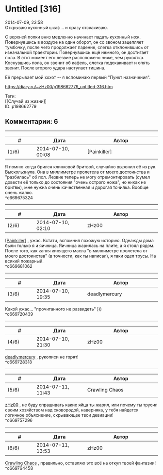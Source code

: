 Untitled [316]
==============

  
2014-07-09, 23:58  
 Открываю кухонный шкаф... и сразу отскакиваю.   
   
 С верхней полки вниз медленно начинает падать кухонный нож. Повернувшись в воздухе на один оборот, он со звоном зацепляет тумбочку, после чего продолжает падение, слегка отклонившись от изначальной траектории. Повернувшись ещё немного, он достигает пола. В этот момент его лезвие расположено ниже, чем рукоятка. Коснувшись пола, он звенит об кафель, слегка подскакивает и опять звенит. После второго удара наступает тишина.   
   
 Её прерывает мой хохот -- я вспоминаю первый "Пункт назначения".   
  
<https://diary.ru/~zHz00/p198662779_untitled-316.htm>  
  
Теги:  
[[Случай из жизни]]  
ID: p198662779  


Комментарии: 6
--------------

  


---



|         #         |              Дата              |                     Автор                     |           ID           |
| --- | --- | --- | --- |
| (1/6) | 2014-07-10, 00:08 | [Painkiller] | c669675324 |

  
 Я помню когда брился клинковой бритвой, случайно выронил её из рук. Выскользнула. Она в миллиметре пролетела от моего достоинства и "разбилась" об пол. Лезвие теперь не могу отремонтировать (сумел довести её только до состояния "очень острого ножа", но никак не бритвы), мне нужна очень качественная и дорогая точилка. Вообще очень жалко.   
 ^c669675324

---



|         #         |              Дата              |                     Автор                     |           ID           |
| --- | --- | --- | --- |
| (2/6) | 2014-07-10, 02:10 | zHz00 | c669681062 |

  
  [[Painkiller]](http://Painkiller00.diary.ru "12 витаминов")  , ужас. Кстати, вспомнил похожую историю. Однажды дома были только я и яичница. Яичница жарилась на плите, а я стоял рядом. После того, как капля кипящего масла "в миллиметре пролетела от моего достоинства" (в точности, как ты написал), я таки одел трусы. На всякий пожарный.   
 ^c669681062

---



|         #         |              Дата              |                     Автор                     |           ID           |
| --- | --- | --- | --- |
| (3/6) | 2014-07-10, 19:35 | deadlymercury | c669720439 |

  
 Какой ужас... "прочитанного не развидеть" )))   
 ^c669720439

---



|         #         |              Дата              |                     Автор                     |           ID           |
| --- | --- | --- | --- |
| (4/6) | 2014-07-10, 21:30 | zHz00 | c669728318 |

  
  [deadlymercury](http://crazysupp.diary.ru "Записки безумного саппорта")  , рукописи не горят!   
 ^c669728318

---



|         #         |              Дата              |                     Автор                     |           ID           |
| --- | --- | --- | --- |
| (5/6) | 2014-07-11, 11:43 | Crawling Chaos | c669757296 |

  
  [zHz00](https://zHz00.diary.ru "Untitled")  , не буду спрашивать какие яйца ты жарил, или почему ты трусил своим хозяйством над сковородой, наверняка, у тебя найдется логичное объяснение, скрывающее твои девиации!   
 ^c669757296

---



|         #         |              Дата              |                     Автор                     |           ID           |
| --- | --- | --- | --- |
| (6/6) | 2014-07-11, 13:53 | zHz00 | c669764458 |

  
  [Crawling Chaos](http://degozaru.diary.ru "de gozaru")  , правильно, оставляю это всё на откуп твоей фантазии!   
 ^c669764458